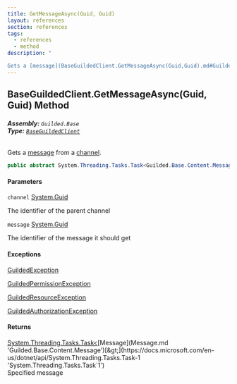 ```yaml
---
title: GetMessageAsync(Guid, Guid)
layout: references
section: references
tags:
  - references
  - method
description: "

Gets a [message](BaseGuildedClient.GetMessageAsync(Guid,Guid).md#Guilded.Base.BaseGuildedClient.GetMessageAsync(Guid,Guid).message 'Guilded.Base.BaseGuildedClient.GetMessageAsync(Guid, Guid).message') from a [channel](BaseGuildedClient.GetMessageAsync(Guid,Guid).md#Guilded.Base.BaseGuildedClient.GetMessageAsync(Guid,Guid).channel 'Guilded.Base.BaseGuildedClient.GetMessageAsync(Guid, Guid).channel')."
---
```


## BaseGuildedClient.GetMessageAsync(Guid, Guid) Method
###### **Assembly:** `Guilded.Base`<br/>**Type:** [`BaseGuildedClient`](BaseGuildedClient.md 'Guilded.Base.BaseGuildedClient')

Gets a [message](BaseGuildedClient.GetMessageAsync(Guid,Guid).md#Guilded.Base.BaseGuildedClient.GetMessageAsync(Guid,Guid).message 'Guilded.Base.BaseGuildedClient.GetMessageAsync(Guid, Guid).message') from a [channel](BaseGuildedClient.GetMessageAsync(Guid,Guid).md#Guilded.Base.BaseGuildedClient.GetMessageAsync(Guid,Guid).channel 'Guilded.Base.BaseGuildedClient.GetMessageAsync(Guid, Guid).channel').

```csharp
public abstract System.Threading.Tasks.Task<Guilded.Base.Content.Message> GetMessageAsync(Guid channel, Guid message);
```
#### Parameters

<a name='Guilded.Base.BaseGuildedClient.GetMessageAsync(Guid,Guid).channel'></a>

`channel` [System.Guid](https://docs.microsoft.com/en-us/dotnet/api/System.Guid 'System.Guid')

The identifier of the parent channel

<a name='Guilded.Base.BaseGuildedClient.GetMessageAsync(Guid,Guid).message'></a>

`message` [System.Guid](https://docs.microsoft.com/en-us/dotnet/api/System.Guid 'System.Guid')

The identifier of the message it should get

#### Exceptions

[GuildedException](GuildedException.md 'Guilded.Base.GuildedException')

[GuildedPermissionException](GuildedPermissionException.md 'Guilded.Base.GuildedPermissionException')

[GuildedResourceException](GuildedResourceException.md 'Guilded.Base.GuildedResourceException')

[GuildedAuthorizationException](GuildedAuthorizationException.md 'Guilded.Base.GuildedAuthorizationException')

#### Returns
[System.Threading.Tasks.Task&lt;](https://docs.microsoft.com/en-us/dotnet/api/System.Threading.Tasks.Task-1 'System.Threading.Tasks.Task`1')[Message](Message.md 'Guilded.Base.Content.Message')[&gt;](https://docs.microsoft.com/en-us/dotnet/api/System.Threading.Tasks.Task-1 'System.Threading.Tasks.Task`1')  
Specified message